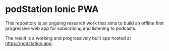 # podStation Ionic PWA

This repository is an ongoing research work that aims to build an offline first progressive web app for subscribing and listening to podcasts.

The result is a working and progressively built app hosted at https://podstation.app.
